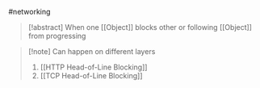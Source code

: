 #networking 
>[!abstract] When one [[Object]] blocks other or following [[Object]] from progressing 

>[!note] Can happen on different layers
>1. [[HTTP Head-of-Line Blocking]]
>2. [[TCP Head-of-Line Blocking]]


